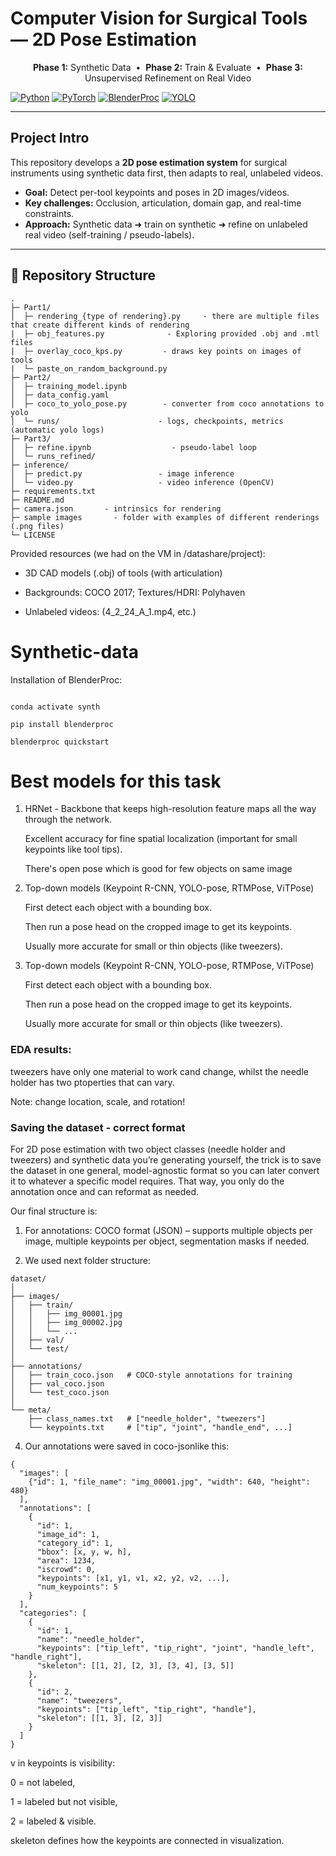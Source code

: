 # Computer Vision for Surgical Tools — 2D Pose Estimation

<p align="center">
  <b>Phase 1:</b> Synthetic Data &nbsp;•&nbsp;
  <b>Phase 2:</b> Train & Evaluate &nbsp;•&nbsp;
  <b>Phase 3:</b> Unsupervised Refinement on Real Video
</p>

[![Python](https://img.shields.io/badge/Python-3.10+-blue.svg)]()
[![PyTorch](https://img.shields.io/badge/PyTorch-✔-orange.svg)]()
[![BlenderProc](https://img.shields.io/badge/BlenderProc-✔-brightgreen.svg)]()
[![YOLO](https://img.shields.io/badge/YOLOv8-pose-success.svg)]()

---

## Project Intro

This repository develops a **2D pose estimation system** for surgical instruments using synthetic data first, then adapts to real, unlabeled videos.

- **Goal:** Detect per-tool keypoints and poses in 2D images/videos.
- **Key challenges:** Occlusion, articulation, domain gap, and real-time constraints.
- **Approach:** Synthetic data ➜ train on synthetic ➜ refine on unlabeled real video (self-training / pseudo-labels).

---

## 📁 Repository Structure 
```text
.
├─ Part1/                    
│  ├─ rendering_{type of rendering}.py     - there are multiple files that create different kinds of rendering
|  ├─ obj_features.py              - Exploring provided .obj and .mtl files
|  ├─ overlay_coco_kps.py         - draws key points on images of tools
|  └─ paste_on_random_background.py
├─ Part2/                      
│  ├─ training_model.ipynb 
│  ├─ data_config.yaml
│  ├─ coco_to_yolo_pose.py        - converter from coco annotations to yolo
│  └─ runs/                      - logs, checkpoints, metrics (automatic yolo logs) 
├─ Part3/                   
│  ├─ refine.ipynb                  - pseudo-label loop
│  └─ runs_refined/
├─ inference/
│  ├─ predict.py                 - image inference
│  └─ video.py                   - video inference (OpenCV)
├─ requirements.txt
├─ README.md
├─ camera.json       - intrinsics for rendering
├─ sample images       - folder with examples of different renderings (.png files)
└─ LICENSE
```
Provided resources (we had on the VM in /datashare/project):

 - 3D CAD models (.obj) of tools (with articulation)

 - Backgrounds: COCO 2017; Textures/HDRI: Polyhaven

 - Unlabeled videos: (4_2_24_A_1.mp4, etc.)


# Synthetic-data

Installation of BlenderProc: 

```conda create -n synth python=3.10

conda activate synth

pip install blenderproc

blenderproc quickstart
```
# Best models for this task
1.  HRNet - Backbone that keeps high-resolution feature maps all the way through the network.

    Excellent accuracy for fine spatial localization (important for small keypoints like tool tips).

    There's open pose which is good for few objects on same image 

2. Top-down models (Keypoint R-CNN, YOLO-pose, RTMPose, ViTPose)

    First detect each object with a bounding box.

    Then run a pose head on the cropped image to get its keypoints.

    Usually more accurate for small or thin objects (like tweezers).

3.  Top-down models (Keypoint R-CNN, YOLO-pose, RTMPose, ViTPose)

    First detect each object with a bounding box.

    Then run a pose head on the cropped image to get its keypoints.

    Usually more accurate for small or thin objects (like tweezers).

### EDA results:
tweezers have only one material to work cand change, whilst the needle holder has two ptoperties that can vary.


Note: change location, scale, and rotation!


### Saving the dataset - correct format
For 2D pose estimation with two object classes (needle holder and tweezers) and synthetic data you’re generating yourself, the trick is to save the dataset in one general, model-agnostic format so you can later convert it to whatever a specific model requires.
That way, you only do the annotation once and can reformat as needed.

Our final structure is: 
1. For annotations: COCO format (JSON) – supports multiple objects per image, multiple keypoints per object, segmentation masks if needed.

2. We used next folder structure:
```
dataset/
│
├── images/
│   ├── train/
│   │   ├── img_00001.jpg
│   │   ├── img_00002.jpg
│   │   └── ...
│   ├── val/
│   └── test/
│
├── annotations/
│   ├── train_coco.json   # COCO-style annotations for training
│   ├── val_coco.json
│   └── test_coco.json
│
└── meta/
    ├── class_names.txt   # ["needle_holder", "tweezers"]
    └── keypoints.txt     # ["tip", "joint", "handle_end", ...]
```

4. Our annotations were saved in coco-jsonlike this: 
```
{
  "images": [
    {"id": 1, "file_name": "img_00001.jpg", "width": 640, "height": 480}
  ],
  "annotations": [
    {
      "id": 1,
      "image_id": 1,
      "category_id": 1,
      "bbox": [x, y, w, h],
      "area": 1234,
      "iscrowd": 0,
      "keypoints": [x1, y1, v1, x2, y2, v2, ...], 
      "num_keypoints": 5
    }
  ],
  "categories": [
    {
      "id": 1,
      "name": "needle_holder",
      "keypoints": ["tip_left", "tip_right", "joint", "handle_left", "handle_right"],
      "skeleton": [[1, 2], [2, 3], [3, 4], [3, 5]]
    },
    {
      "id": 2,
      "name": "tweezers",
      "keypoints": ["tip_left", "tip_right", "handle"],
      "skeleton": [[1, 3], [2, 3]]
    }
  ]
}
```

v in keypoints is visibility:

0 = not labeled,

1 = labeled but not visible,

2 = labeled & visible.

skeleton defines how the keypoints are connected in visualization.
